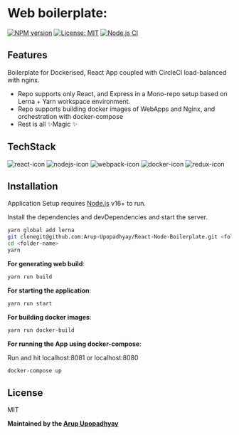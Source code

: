 # Web boilerplate:

[![NPM version][npm-image]][npm-url] [![License: MIT][mit-badge]][mit-link] [![Node.js CI][git-action-one]][git-action-icon] 

## Features

Boilerplate for Dockerised, React App coupled with CircleCI load-balanced with nginx.

- Repo supports only React, and Express in a Mono-repo setup based on Lerna + Yarn workspace environment.
- Repo supports building docker images of WebApps and Nginx, and orchestration with docker-compose
- Rest is all ✨Magic ✨

## TechStack
![react-icon] ![nodejs-icon] ![webpack-icon] ![docker-icon] ![redux-icon]
## Installation

Application Setup requires [Node.js](https://nodejs.org/) v16+ to run.

Install the dependencies and devDependencies and start the server.

```sh
yarn global add lerna
git clonegit@github.com:Arup-Upopadhyay/React-Node-Boilerplate.git <folder-name>
cd <folder-name>
yarn
```

**For generating web build**:

```sh
yarn run build
```

**For starting the application**:

```sh
yarn run start
```

**For building docker images**:

```sh
yarn run docker-build
```

**For running the App using docker-compose**:

Run and hit localhost:8081 or localhost:8080

```sh
docker-compose up
```

## License

MIT

**Maintained by the [Arup Upopadhyay]**

[//]: # "These are reference links used in the body of this note and get stripped out when the markdown processor does its job. There is no need to format it nicely because it shouldn't be seen. Thanks SO - http://stackoverflow.com/questions/4823468/store-comments-in-markdown-syntax"
[arup upopadhyay]: https://www.linkedin.com/in/arupupopadhyay/
[npm-url]: https://npmjs.org/package/eslint-plugin-react
[git-action-icon]: https://github.com/Arup-Upopadhyay/Web-CircleCI-Boilerplate/actions/workflows/main.yml
[npm-image]: https://img.shields.io/npm/v/eslint-plugin-react.svg
[git-action-one]: https://github.com/Arup-Upopadhyay/Web-CircleCI-Boilerplate/actions/workflows/main.yml/badge.svg?branch=main&event=push
[circleci-part-two]: https://circleci.com/gh/Arup-Upopadhyay/Web-CircleCI-Boilerplate/tree/main
[mit-badge]: https://img.shields.io/badge/License-MIT-green.svg
[mit-link]: https://opensource.org/licenses/MIT
[react-icon]: https://badges.aleen42.com/src/react.svg
[nodejs-icon]: https://badges.aleen42.com/src/node.svg
[webpack-icon]: https://badges.aleen42.com/src/webpack.svg
[docker-icon]: https://badges.aleen42.com/src/docker.svg
[redux-icon]: https://badges.aleen42.com/src/redux.svg
